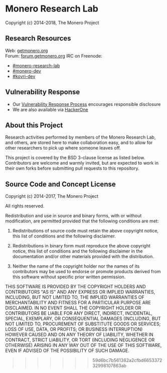 # Monero Research Lab

Copyright (c) 2014-2018, The Monero Project

## Research Resources

Web: [getmonero.org](https://getmonero.org)  
Forum: [forum.getmonero.org](https://forum.getmonero.org) 
IRC on Freenode:
- [#monero-research-lab](http://webchat.freenode.net/?randomnick=1&channels=%23monero-research-lab&prompt=1&uio=d4)
- [#monero-dev](http://webchat.freenode.net/?randomnick=1&channels=%23monero-dev&prompt=1&uio=d4)
- [#kovri-dev](http://webchat.freenode.net/?randomnick=1&channels=%23kovri-dev&prompt=1&uio=d4)

## Vulnerability Response

- Our [Vulnerability Response Process](https://github.com/monero-project/meta/blob/master/VULNERABILITY_RESPONSE_PROCESS.md) encourages responsible disclosure
- We are also available via [HackerOne](https://hackerone.com/monero)

## About this Project

Research activities performed by members of the Monero Research Lab, and others, are stored here to make collaboration easy, and to allow for other researchers to pick up where someone leaves off.

This project is covered by the BSD 3-clause license as listed below. Contributors are welcome and warmly invited, but are expected to work in their own forks before submitting pull requests to this repository.

## Source Code and Concept License

Copyright (c) 2014-2017, The Monero Project

All rights reserved.

Redistribution and use in source and binary forms, with or without modification, are permitted provided that the following conditions are met:

1. Redistributions of source code must retain the above copyright notice, this list of conditions and the following disclaimer.

2. Redistributions in binary form must reproduce the above copyright notice, this list of conditions and the following disclaimer in the documentation and/or other materials provided with the distribution.

3. Neither the name of the copyright holder nor the names of its contributors may be used to endorse or promote products derived from this software without specific prior written permission.

THIS SOFTWARE IS PROVIDED BY THE COPYRIGHT HOLDERS AND CONTRIBUTORS "AS IS" AND ANY EXPRESS OR IMPLIED WARRANTIES, INCLUDING, BUT NOT LIMITED TO, THE IMPLIED WARRANTIES OF MERCHANTABILITY AND FITNESS FOR A PARTICULAR PURPOSE ARE DISCLAIMED. IN NO EVENT SHALL THE COPYRIGHT HOLDER OR CONTRIBUTORS BE LIABLE FOR ANY DIRECT, INDIRECT, INCIDENTAL, SPECIAL, EXEMPLARY, OR CONSEQUENTIAL DAMAGES (INCLUDING, BUT NOT LIMITED TO, PROCUREMENT OF SUBSTITUTE GOODS OR SERVICES; LOSS OF USE, DATA, OR PROFITS; OR BUSINESS INTERRUPTION) HOWEVER CAUSED AND ON ANY THEORY OF LIABILITY, WHETHER IN CONTRACT, STRICT LIABILITY, OR TORT (INCLUDING NEGLIGENCE OR OTHERWISE) ARISING IN ANY WAY OUT OF THE USE OF THIS SOFTWARE, EVEN IF ADVISED OF THE POSSIBILITY OF SUCH DAMAGE.
>>>>>>> 59d6bc7b561382a2cfbd665337232998107863ab
